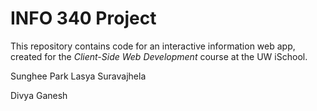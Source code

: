 # INFO 340 Project

This repository contains code for an interactive information web app, created for the _Client-Side Web Development_ course at the UW iSchool.

Sunghee Park
Lasya Suravajhela

Divya Ganesh